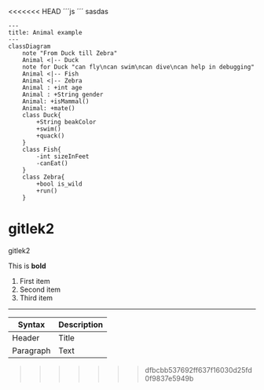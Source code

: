 <<<<<<< HEAD
´´´js 
´´´
sasdas

```mermaid
---
title: Animal example
---
classDiagram
    note "From Duck till Zebra"
    Animal <|-- Duck
    note for Duck "can fly\ncan swim\ncan dive\ncan help in debugging"
    Animal <|-- Fish
    Animal <|-- Zebra
    Animal : +int age
    Animal : +String gender
    Animal: +isMammal()
    Animal: +mate()
    class Duck{
        +String beakColor
        +swim()
        +quack()
    }
    class Fish{
        -int sizeInFeet
        -canEat()
    }
    class Zebra{
        +bool is_wild
        +run()
    }

```



 gitlek2
=======
 gitlek2


This is **bold**

1. First item
2. Second item
3. Third item


---

| Syntax | Description |
| ---------- | ---------- |
| Header | Title |
| Paragraph | Text |
>>>>>>> dfbcbb537692ff637f16030d25fd0f9837e5949b

